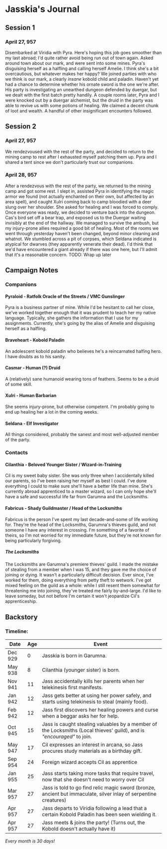 # Jasskia's Journal
## Session 1
### April 27, 957 
Disembarked at Viridia with Pyra. Here's hoping this job goes smoother than my 
last abroad; I'd quite rather avoid being run out of town again. Asked around 
town about our mark, and were sent into some mines. Pyra's disguising herself as 
a halfling and calling herself Amelie. I think she's a bit overcautious, but 
whatever makes her happy?
We joined parties with who we think is our mark, a clearly *insane* 
kobold child and paladin. Haven't yet had a chance to determine whether his 
ornate sword is the one we're after. His party is investigating an unearthed 
dungeon defended by duergar, but we dealt with the first batch pretty handily. 
A couple rooms later, Pyra and I were knocked out by a duergar alchemist, but 
the druid in the party was able to revive us with some potions of healing. We 
claimed a decent chunk of loot and wealth. A handful of other insignificant 
encounters followed. 
## Session 2
### April 27, 957 
We rendezvoused with the rest of the party, and decided to return to the mining 
camp to rest after I exhausted myself patching them up. Pyra and I shared a
tent since we don't particularly trust our companions. 
### April 28, 957
After a rendezvous with the rest of the party, we returned to the mining camp 
and got some rest. I slept in, assisted Pyra in identifying the magic armor we
found (not actually enchanted on their own, but affected by an area spell), 
and caught Xulri coming back to camp bloodied with a deer slung over her 
shoulder. She asked for healing and I was forced to comply. 
Once everyone was ready, we decided to venture back into the dungeon. Cas's 
bird set off a bear trap, and exposed us to the Duergar waiting invisibly at the
end of the hallway. We managed to survive the ambush, but my injury-prone allies 
required a good bit of healing. 
Most of the rooms we went through yesterday haven't been changed, beyond minor 
cleaning and whatnot. We stumbled across a pit of corpses, which Seldana 
indicated is atypical for dwarves (they apparently venerate their dead). I'd 
think that we'd have encountered a giant already if there was one here, but I'll
admit that it's a reasonable concern. 
TODO: Wrap up later

## Campaign Notes
### Companions
#### Pyraloid - Ratfolk Oracle of the Streets / VMC Gunslinger
Pyra is a business partner of mine. While I'd be hesitant to call her close, 
we've worked together enough that it was prudent to teach her my native language. 
Typically, she gathers the information that I use for my assignments. Currently,
she's going by the alias of Amelie and disguising herself as a halfling. 
#### Braveheart - Kobold Paladin
An adolescent kobold paladin who believes he's a reincarnated halfing hero. I 
have doubts as to his sanity. 
#### Casmar - Human (?) Druid
A (relatively) sane humanoid wearing tons of feathers. Seems to be a druid of 
some skill. 
#### Xulri - Human Barbarian
She seems injury-prone, but otherwise competent. I'm probably going to end up 
healing her a lot in the coming weeks. 
#### Seldana - Elf Investigator
All things considered, probably the sanest and most well-adjusted member of the 
party. 
### Contacts
#### Cilanthia - Beloved Younger Sister / Wizard-in-Training
Cil is my sweet baby sister. She was only three when I accidentally killed our 
parents, so I've been raising her myself as best I could. I've done everything I
could to make sure she'll have a better life than mine. She's currently abroad 
apprenticed to a master wizard, so I can only hope she'll have a safe and 
successful life far from Garumna and the Locksmiths.  
#### Fabricus - Shady Guildmaster / Head of the Locksmiths
Fabricus is the person I've spent my last decade-and-some of life working for. 
They're the head of the Locksmiths, Garumna's thieves guild, and not someone I 
have any interest in crossing. I'm something of a favorite of theirs, so I'm not
worried for my immediate future, but they're not known for being particularly 
forgiving. 
##### The Locksmiths
The Locksmiths are Garumna's premiere thieves' guild. I made the mistake of 
stealing from a member when I was 15, and they gave me the choice of joining or 
dying. It wasn't a particularly difficult decision. Ever since, I've worked for 
them, doing everything from petty theft to wetwork. I've got mixed feeling on 
the guild as a whole: while I still resent them somewhat for threatening me into
joining, they've treated me fairly by-and-large.  I'd like to leave someday, but
not before I'm certain it won't jeopardize Cil's apprenticeship.  

## Backstory
### Timeline:
| Date    | Age | Event |
|---------|-----|-------|
| Dec 929 |   0 | Jasskia is born in Garumna.
| May 938 |   8 | Cilanthia (younger sister) is born. 
| Nov 941 |  11 | Jass accidentally kills her parents when her telekinesis first manifests.
| Jan 942 |  12 | Jass gets better at using her power safely, and starts using telekinesis to steal (mainly food).
| Feb 942 |  12 | Jass first discovers her healing powers and curse when a beggar asks her for help. 
| Oct 945 |  15 | Jass is caught stealing valuables by a member of the Locksmiths (Local thieves' guild), and is *"encouraged"* to join. 
| May 947 |  17 | Cil expresses an interest in arcana, so Jass procures study materials as a birthday gift.
| Sep 954 |  24 | Foreign wizard accepts Cil as apprentice
| Jan 955 |  25 | Jass starts taking more tasks that require travel, now that she doesn't need to worry over Cil
| Mar 957 |  27 | Jass is told to go find relic magic sword (bronze, ancient but immaculate, silver inlay of serpentine creatures)
| Apr 957 |  27 | Jass departs to Viridia following a lead that a certain Kobold Paladin has been seen wielding it. 
| Apr 957 |  27 | Jass meets & joins the party! (Turns out, the Kobold doesn't actually have it)

*Every month is 30 days!*